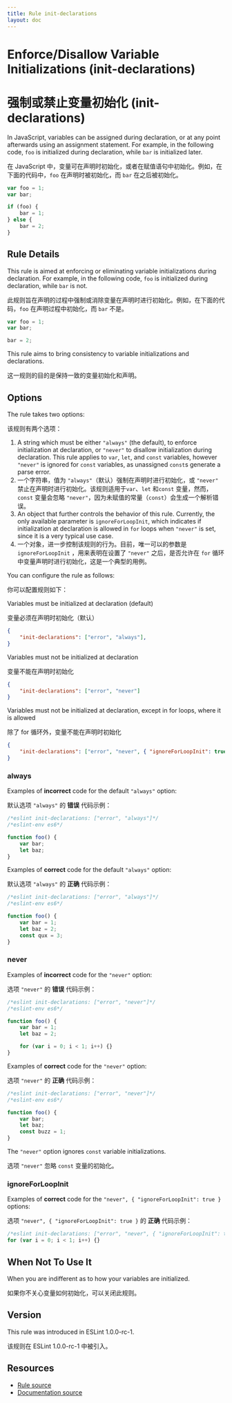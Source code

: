 ```yaml
---
title: Rule init-declarations
layout: doc
---
```

<!-- Note: No pull requests accepted for this file. See README.md in the root directory for details. -->

# Enforce/Disallow Variable Initializations (init-declarations)

# 强制或禁止变量初始化 (init-declarations)

In JavaScript, variables can be assigned during declaration, or at any point afterwards using an assignment statement. For example, in the following code, `foo` is initialized during declaration, while `bar` is initialized later.

在 JavaScript 中，变量可在声明时初始化，或者在赋值语句中初始化。例如，在下面的代码中，`foo` 在声明时被初始化，而 `bar` 在之后被初始化。

```js
var foo = 1;
var bar;

if (foo) {
    bar = 1;
} else {
    bar = 2;
}
```

## Rule Details

This rule is aimed at enforcing or eliminating variable initializations during declaration. For example, in the following code, `foo` is initialized during declaration, while `bar` is not.

此规则旨在声明的过程中强制或消除变量在声明时进行初始化。例如，在下面的代码，`foo` 在声明过程中初始化，而 `bar` 不是。

```js
var foo = 1;
var bar;

bar = 2;
```

This rule aims to bring consistency to variable initializations and declarations.

这一规则的目的是保持一致的变量初始化和声明。

## Options

The rule takes two options:

该规则有两个选项：

1. A string which must be either `"always"` (the default), to enforce initialization at declaration, or `"never"` to disallow initialization during declaration. This rule applies to `var`, `let`, and `const` variables, however `"never"` is ignored for `const` variables, as unassigned `const`s generate a parse error.
1. 一个字符串，值为 `"always"`（默认）强制在声明时进行初始化，或 `"never"` 禁止在声明时进行初始化。该规则适用于`var`、`let` 和`const` 变量，然而，`const` 变量会忽略 `"never"`，因为未赋值的常量（`const`）会生成一个解析错误。
2. An object that further controls the behavior of this rule. Currently, the only available parameter is `ignoreForLoopInit`, which indicates if initialization at declaration is allowed in `for` loops when `"never"` is set, since it is a very typical use case.
2. 一个对象，进一步控制该规则的行为。目前，唯一可以的参数是 `ignoreForLoopInit` ，用来表明在设置了 `"never"` 之后，是否允许在 `for` 循环中变量声明时进行初始化，这是一个典型的用例。

You can configure the rule as follows:

你可以配置规则如下：

Variables must be initialized at declaration (default)

变量必须在声明时初始化（默认）

```json
{
    "init-declarations": ["error", "always"],
}
```

Variables must not be initialized at declaration

变量不能在声明时初始化

```json
{
    "init-declarations": ["error", "never"]
}
```

Variables must not be initialized at declaration, except in for loops, where it is allowed

除了 for 循环外，变量不能在声明时初始化

```json
{
    "init-declarations": ["error", "never", { "ignoreForLoopInit": true }]
}
```

### always

Examples of **incorrect** code for the default `"always"` option:

默认选项 `"always"` 的 **错误** 代码示例：

```js
/*eslint init-declarations: ["error", "always"]*/
/*eslint-env es6*/

function foo() {
    var bar;
    let baz;
}
```

Examples of **correct** code for the default `"always"` option:

默认选项 `"always"` 的 **正确** 代码示例：

```js
/*eslint init-declarations: ["error", "always"]*/
/*eslint-env es6*/

function foo() {
    var bar = 1;
    let baz = 2;
    const qux = 3;
}
```

### never

Examples of **incorrect** code for the `"never"` option:

选项 `"never"` 的 **错误** 代码示例：

```js
/*eslint init-declarations: ["error", "never"]*/
/*eslint-env es6*/

function foo() {
    var bar = 1;
    let baz = 2;

    for (var i = 0; i < 1; i++) {}
}
```

Examples of **correct** code for the `"never"` option:

选项 `"never"` 的 **正确** 代码示例：

```js
/*eslint init-declarations: ["error", "never"]*/
/*eslint-env es6*/

function foo() {
    var bar;
    let baz;
    const buzz = 1;
}
```

The `"never"` option ignores `const` variable initializations.

选项 `"never"` 忽略 `const` 变量的初始化。

### ignoreForLoopInit

Examples of **correct** code for the `"never", { "ignoreForLoopInit": true }` options:

选项 `"never", { "ignoreForLoopInit": true }` 的 **正确** 代码示例：

```js
/*eslint init-declarations: ["error", "never", { "ignoreForLoopInit": true }]*/
for (var i = 0; i < 1; i++) {}
```

## When Not To Use It

When you are indifferent as to how your variables are initialized.

如果你不关心变量如何初始化，可以关闭此规则。

## Version

This rule was introduced in ESLint 1.0.0-rc-1.

该规则在 ESLint 1.0.0-rc-1 中被引入。

## Resources

* [Rule source](https://github.com/eslint/eslint/tree/master/lib/rules/init-declarations.js)
* [Documentation source](https://github.com/eslint/eslint/tree/master/docs/rules/init-declarations.md)
